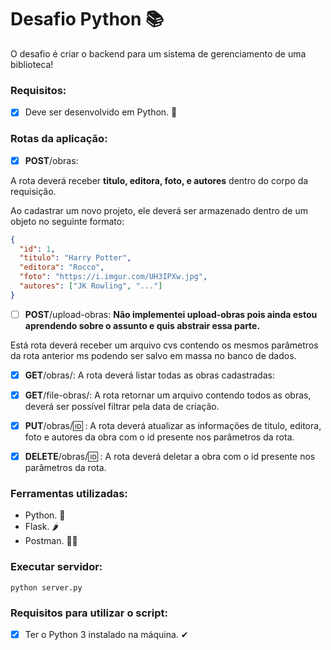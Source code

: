 # Desafio Python 📚
O desafio é criar o backend para um sistema de gerenciamento de uma biblioteca!

### Requisitos:
- [x] Deve ser desenvolvido em Python. 🐍

### Rotas da aplicação:

- [x] **POST**/obras:
<p>A rota deverá receber <strong>titulo, editora, foto, e autores</strong> dentro do corpo da requisição.</p>
<p>Ao cadastrar um novo projeto, ele deverá ser armazenado dentro de um objeto no seguinte formato: 

```json
{
  "id": 1,
  "titulo": "Harry Potter",
  "editora": "Rocco",
  "foto": "https://i.imgur.com/UH3IPXw.jpg",
  "autores": ["JK Rowling", "..."]
}
```
- [ ] **POST**/upload-obras: <strong>Não implementei upload-obras pois ainda estou aprendendo sobre o assunto e quis abstrair essa parte.</strong>
  
<p>Está rota deverá receber um arquivo cvs contendo os mesmos parâmetros da rota anterior ms podendo ser salvo em massa no banco de dados.</p>

- [x] **GET**/obras/: A rota deverá listar todas as obras cadastradas:

- [x] **GET**/file-obras/: A rota retornar um arquivo contendo todos as obras, deverá ser possível filtrar pela data de criação.

- [x] **PUT**/obras/:id: : A rota deverá atualizar as informações de titulo, editora, foto e autores da obra com o id presente nos parâmetros da rota.

- [x] **DELETE**/obras/:id: : A rota deverá deletar a obra com o id presente nos parâmetros da rota.

### Ferramentas utilizadas:
- Python. 🐍
- Flask. 🌶️
- Postman. 👨‍🚀

### Executar servidor:
<code>python server.py</code>

### Requisitos para utilizar o script:
- [x] Ter o Python 3 instalado na máquina. ✔